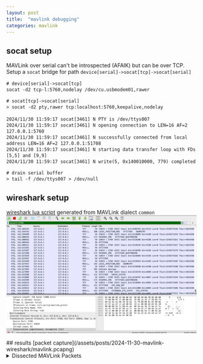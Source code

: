 ```yaml
---
layout: post
title:  "mavlink debugging"
categories: mavlink
---
```

## socat setup
MAVLink over serial can't be introspected (AFAIK) but can be over TCP.
Setup a `socat` bridge for path `device[serial]->socat[tcp]->socat[serial]`
```shell
# device[serial]->socat[tcp]
socat -d2 tcp-l:5760,nodelay /dev/cu.usbmodem01,rawer
```

```shell
# socat[tcp]->socat[serial]
> socat -d2 pty,rawer tcp:localhost:5760,keepalive,nodelay

2024/11/30 11:59:17 socat[3461] N PTY is /dev/ttys007
2024/11/30 11:59:17 socat[3461] N opening connection to LEN=16 AF=2 127.0.0.1:5760
2024/11/30 11:59:17 socat[3461] N successfully connected from local address LEN=16 AF=2 127.0.0.1:51708
2024/11/30 11:59:17 socat[3461] N starting data transfer loop with FDs [5,5] and [9,9]
2024/11/30 11:59:17 socat[3461] N write(5, 0x140010000, 779) completed
```

```shell
# drain serial buffer
> tail -f /dev/ttys007 > /dev/null
```

## wireshark setup
[wireshark lua script](/assets/lua/mavlink_2_common.lua) generated from MAVLink dialect `common`
![wireshark capturing and decoding MAVLink](/assets/posts/2024-11-30-mavlink-wireshark/wireshark-screenshot.png)

<link rel="stylesheet" href="/assets/css/highlightjs/idea.css">
<script src="/assets/js/highlight.min.js"></script>
<script src="/assets/js/json.min.js"></script>
## results
[packet capture](/assets/posts/2024-11-30-mavlink-wireshark/mavlink.pcapng)
<details><summary>Dissected MAVLink Packets</summary> <pre><code class="language-json"> {% include_relative 2024-11-30-mavlink-wireshark/mavlink-packet-dissection.json %} </code></pre> </details> <script>hljs.highlightAll()</script>



